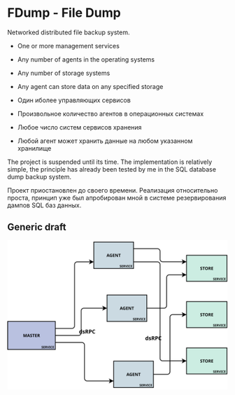 # FDump - File Dump

Networked distributed file backup system.


- One or more management services
- Any number of agents in the operating systems
- Any number of storage systems
- Any agent can store data on any specified storage

- Один иболее управляющих сервисов
- Произвольное количество агентов в операционных системах
- Любое число систем сервисов хранения
- Любой агент может хранить данные на любом указанном хранилище

The project is suspended until its time. The implementation 
is relatively simple, the principle has already been 
tested by me in the SQL database dump backup system.

Проект приостановлен до своего времени. Реализация относительно проста, 
принцип уже был апробирован мной в системе резервирования дампов SQL баз данных.


## Generic draft

![](/docs/draft01.svg "Generic Draft")

